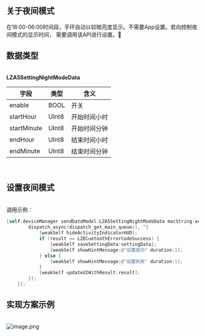 <a name="FZdZs"></a>
## 关于夜间模式
在18:00-06:00时间段，手环自动以较暗亮度显示。不需要App设置。若向控制夜间模式的显示时间， 需要调用该API进行设置。
<a name="hWp7n"></a>
## 数据类型

<br />**LZA5SettingNightModeData**

| 字段 | 类型 | 含义 |
| --- | --- | --- |
| enable | BOOL | 开关 |
| startHour | UInt8 | 开始时间小时 |
| startMinute | UInt8 | 开始时间分钟 |
| endHour | UInt8 | 结束时间小时 |
| endMinute | UInt8 | 结束时间分钟 |


<br />

<a name="NCJAa"></a>
## 设置夜间模式

<br />调用示例：
```objectivec
[self.deviceManager sendDataModel:LZA5SettingNightModeData macString:self.device.mac completion:^(LZBluetoothErrorCode result, id resp) {
        dispatch_async(dispatch_get_main_queue(), ^{
            [weakSelf hideActivityIndicatorHUD];
            if (result == LZBluetoothErrorCodeSuccess) {
                [weakSelf saveSettingData:settingData];
                [weakSelf showHintMessage:@"设置成功" duration:1];
            } else {
                [weakSelf showHintMessage:@"设置失败" duration:1];
            }
            [weakSelf updateUIWithResult:result];
        });
    }];
```


<a name="inRiC"></a>
## 实现方案示例
<br />![image.png](https://cdn.nlark.com/yuque/0/2021/png/265997/1616741283029-3e3dd0ef-edff-4209-8a59-122b6e704278.png#align=left&display=inline&height=116&margin=%5Bobject%20Object%5D&name=image.png&originHeight=116&originWidth=552&size=12447&status=done&style=none&width=552)

